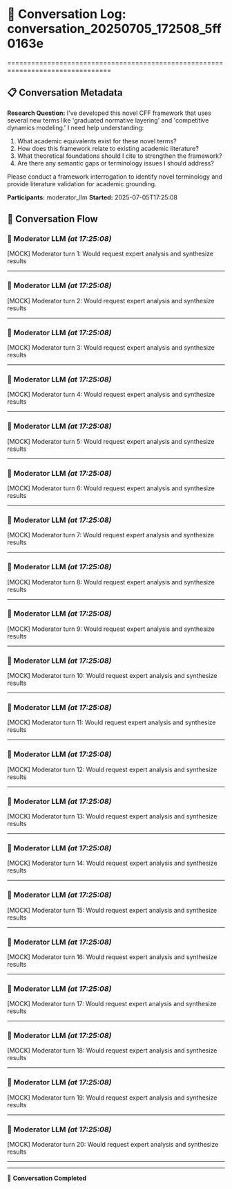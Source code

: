 # 🎯 Conversation Log: conversation_20250705_172508_5ff0163e
================================================================================

## 📋 Conversation Metadata
**Research Question:** 
I've developed this novel CFF framework that uses several new terms like 'graduated normative layering' and 'competitive dynamics modeling.' I need help understanding:

1. What academic equivalents exist for these novel terms?
2. How does this framework relate to existing academic literature?
3. What theoretical foundations should I cite to strengthen the framework?
4. Are there any semantic gaps or terminology issues I should address?

Please conduct a framework interrogation to identify novel terminology and provide literature validation for academic grounding.

**Participants:** moderator_llm
**Started:** 2025-07-05T17:25:08

## 💬 Conversation Flow

### 🔄 Moderator LLM *(at 17:25:08)*

[MOCK] Moderator turn 1: Would request expert analysis and synthesize results

---

### 🔄 Moderator LLM *(at 17:25:08)*

[MOCK] Moderator turn 2: Would request expert analysis and synthesize results

---

### 🔄 Moderator LLM *(at 17:25:08)*

[MOCK] Moderator turn 3: Would request expert analysis and synthesize results

---

### 🔄 Moderator LLM *(at 17:25:08)*

[MOCK] Moderator turn 4: Would request expert analysis and synthesize results

---

### 🔄 Moderator LLM *(at 17:25:08)*

[MOCK] Moderator turn 5: Would request expert analysis and synthesize results

---

### 🔄 Moderator LLM *(at 17:25:08)*

[MOCK] Moderator turn 6: Would request expert analysis and synthesize results

---

### 🔄 Moderator LLM *(at 17:25:08)*

[MOCK] Moderator turn 7: Would request expert analysis and synthesize results

---

### 🔄 Moderator LLM *(at 17:25:08)*

[MOCK] Moderator turn 8: Would request expert analysis and synthesize results

---

### 🔄 Moderator LLM *(at 17:25:08)*

[MOCK] Moderator turn 9: Would request expert analysis and synthesize results

---

### 🔄 Moderator LLM *(at 17:25:08)*

[MOCK] Moderator turn 10: Would request expert analysis and synthesize results

---

### 🔄 Moderator LLM *(at 17:25:08)*

[MOCK] Moderator turn 11: Would request expert analysis and synthesize results

---

### 🔄 Moderator LLM *(at 17:25:08)*

[MOCK] Moderator turn 12: Would request expert analysis and synthesize results

---

### 🔄 Moderator LLM *(at 17:25:08)*

[MOCK] Moderator turn 13: Would request expert analysis and synthesize results

---

### 🔄 Moderator LLM *(at 17:25:08)*

[MOCK] Moderator turn 14: Would request expert analysis and synthesize results

---

### 🔄 Moderator LLM *(at 17:25:08)*

[MOCK] Moderator turn 15: Would request expert analysis and synthesize results

---

### 🔄 Moderator LLM *(at 17:25:08)*

[MOCK] Moderator turn 16: Would request expert analysis and synthesize results

---

### 🔄 Moderator LLM *(at 17:25:08)*

[MOCK] Moderator turn 17: Would request expert analysis and synthesize results

---

### 🔄 Moderator LLM *(at 17:25:08)*

[MOCK] Moderator turn 18: Would request expert analysis and synthesize results

---

### 🔄 Moderator LLM *(at 17:25:08)*

[MOCK] Moderator turn 19: Would request expert analysis and synthesize results

---

### 🔄 Moderator LLM *(at 17:25:08)*

[MOCK] Moderator turn 20: Would request expert analysis and synthesize results

---

---
🎉 **Conversation Completed**
